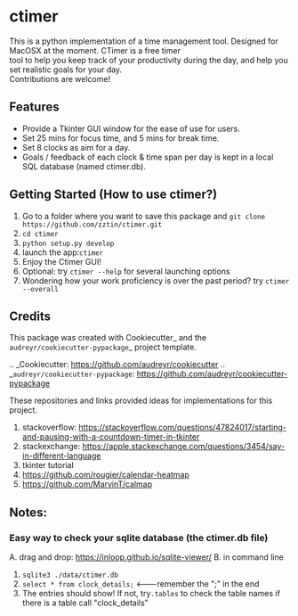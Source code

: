 # ctimer

This is a python implementation of a time management tool. Designed for MacOSX at the moment. CTimer is a free timer\
tool to help you keep track of your productivity during the day, and help you set realistic goals for your day. \
Contributions are welcome!

## Features

* Provide a Tkinter GUI window for the ease of use for users.
* Set 25 mins for focus time, and 5 mins for break time.
* Set 8 clocks as aim for a day.
* Goals / feedback of each clock & time span per day is kept in a local SQL database (named ctimer.db).


## Getting Started (How to use ctimer?)

1. Go to a folder where you want to save this package and `git clone https://github.com/zztin/ctimer.git`
2. `cd ctimer`
3. `python setup.py develop`
4. launch the app:`ctimer`
5. Enjoy the Ctimer GUI!
6. Optional: try `ctimer --help` for several launching options
7. Wondering how your work proficiency is over the past period? try `ctimer --overall`

## Credits

This package was created with Cookiecutter_ and the `audreyr/cookiecutter-pypackage`_ project template.

.. _Cookiecutter: https://github.com/audreyr/cookiecutter
.. _`audreyr/cookiecutter-pypackage`: https://github.com/audreyr/cookiecutter-pypackage

These repositories and links provided ideas for implementations for this project.
1. stackoverflow: https://stackoverflow.com/questions/47824017/starting-and-pausing-with-a-countdown-timer-in-tkinter
2. stackexchange: https://apple.stackexchange.com/questions/3454/say-in-different-language
3. tkinter tutorial
4. https://github.com/rougier/calendar-heatmap
5. https://github.com/MarvinT/calmap

## Notes: 
### Easy way to check your sqlite database (the ctimer.db file) 
A. drag and drop: https://inloop.github.io/sqlite-viewer/
B. in command line
1. `sqlite3 ./data/ctimer.db`
2. `select * from clock_details;` <---remember the ";" in the end
3. The entries should show! If not, try`.tables` to check the table names if there is a table call "clock_details"
